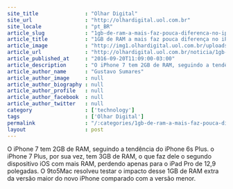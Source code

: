 ```yaml
---
site_title               : "Olhar Digital"
site_url                 : "http://olhardigital.uol.com.br"
site_locale              : "pt_BR"
article_slug             : "1gb-de-ram-a-mais-faz-pouca-diferenca-no-iphone-7-plus-mostra-teste"
article_title            : "1GB de RAM a mais faz pouca diferença no iPhone 7 Plus, mostra teste"
article_image            : "http://img1.olhardigital.uol.com.br/uploads/acervo_imagens/2016/09/20160913144512_660_420.jpg"
article_url              : "http://olhardigital.uol.com.br/noticia/1gb-de-ram-a-mais-faz-pouca-diferenca-no-iphone-7-plus-mostra-teste/62311"
article_published_at     : "2016-09-20T11:09:00-03:00"
article_description      : "O iPhone 7 tem 2GB de RAM, seguindo a tendência do iPhone 6s Plus. o iPhone 7 Plus, por sua vez, tem 3GB de RAM, o que faz dele o segundo dispositivo iOS com mais RAM, perdendo apenas para o iPad Pro de 12,9 polegadas. O 9to5Mac resolveu testar o impacto desse 1GB de RAM extra da versão maior do novo iPhone comparado com a versão menor."
article_author_name      : "Gustavo Sumares"
article_author_image     : null
article_author_biography : null
article_author_profile   : null
article_author_facebook  : null
article_author_twitter   : null
category                 : ['technology']
tags                     : ['Olhar Digital']
permalink                : "/:categories/1gb-de-ram-a-mais-faz-pouca-diferenca-no-iphone-7-plus-mostra-teste/"
layout                   : post
---
```


O iPhone 7 tem 2GB de RAM, seguindo a tendência do iPhone 6s Plus. o iPhone 7 Plus, por sua vez, tem 3GB de RAM, o que faz dele o segundo dispositivo iOS com mais RAM, perdendo apenas para o iPad Pro de 12,9 polegadas. O 9to5Mac resolveu testar o impacto desse 1GB de RAM extra da versão maior do novo iPhone comparado com a versão menor.
